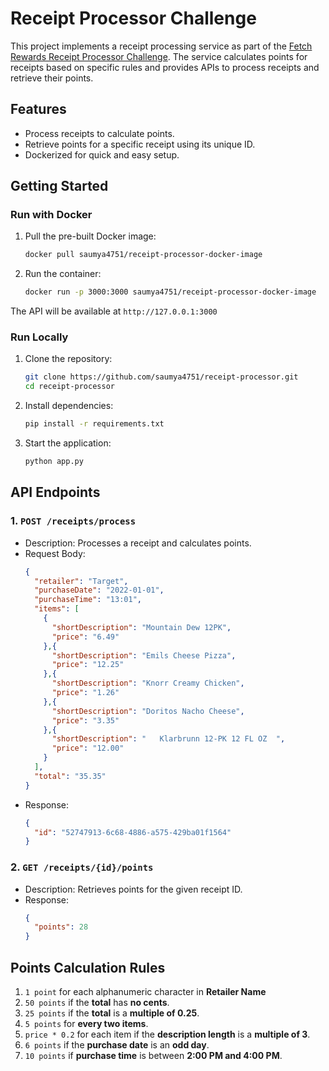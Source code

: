 # Receipt Processor Challenge

This project implements a receipt processing service as part of the [Fetch Rewards Receipt Processor Challenge](https://github.com/fetch-rewards/receipt-processor-challenge). The service calculates points for receipts based on specific rules and provides APIs to process receipts and retrieve their points.

## Features
- Process receipts to calculate points.<br>
- Retrieve points for a specific receipt using its unique ID.<br>
- Dockerized for quick and easy setup.<br>

## Getting Started
### Run with Docker
1. Pull the pre-built Docker image:<br>
   ```bash
   docker pull saumya4751/receipt-processor-docker-image
2. Run the container:<br>
   ```bash
   docker run -p 3000:3000 saumya4751/receipt-processor-docker-image

The API will be available at `http://127.0.0.1:3000`

### Run Locally
1. Clone the repository:
    ```bash
    git clone https://github.com/saumya4751/receipt-processor.git
    cd receipt-processor

2. Install dependencies:
    ```bash
    pip install -r requirements.txt

3. Start the application:
    ```bash
    python app.py

## API Endpoints
### 1. `POST /receipts/process`
- Description: Processes a receipt and calculates points.
- Request Body:
    ```json
    {
      "retailer": "Target",
      "purchaseDate": "2022-01-01",
      "purchaseTime": "13:01",
      "items": [
        {
          "shortDescription": "Mountain Dew 12PK",
          "price": "6.49"
        },{
          "shortDescription": "Emils Cheese Pizza",
          "price": "12.25"
        },{
          "shortDescription": "Knorr Creamy Chicken",
          "price": "1.26"
        },{
          "shortDescription": "Doritos Nacho Cheese",
          "price": "3.35"
        },{
          "shortDescription": "   Klarbrunn 12-PK 12 FL OZ  ",
          "price": "12.00"
        }
      ],
      "total": "35.35"
    }
- Response:
    ```json
    {
      "id": "52747913-6c68-4886-a575-429ba01f1564"
    }

### 2. `GET /receipts/{id}/points`
- Description: Retrieves points for the given receipt ID.
- Response:
    ```json
    {
      "points": 28
    }

## Points Calculation Rules
1. `1 point` for each alphanumeric character in **Retailer Name**
2. `50 points` if the **total** has **no cents**.
3. `25 points` if the **total** is a **multiple of 0.25**.
4. `5 points` for **every two items**.
5. `price * 0.2` for each item if the **description length** is a **multiple of 3**.
6. `6 points` if the **purchase date** is an **odd day**.
7. `10 points` if **purchase time** is between **2:00 PM and 4:00 PM**.
